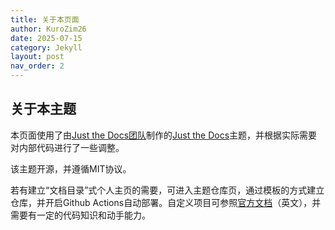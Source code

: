 ```yaml
---
title: 关于本页面
author: KuroZim26
date: 2025-07-15
category: Jekyll
layout: post
nav_order: 2
---
```


## 关于本主题

本页面使用了由[Just the Docs团队](https://github.com/just-the-docs)制作的[Just the Docs](https://github.com/just-the-docs/just-the-docs)主题，并根据实际需要对内部代码进行了一些调整。

该主题开源，并遵循MIT协议。

若有建立“文档目录”式个人主页的需要，可进入主题仓库页，通过模板的方式建立仓库，并开启Github Actions自动部署。自定义项目可参照[官方文档](https://just-the-docs.com/)（英文），并需要有一定的代码知识和动手能力。
